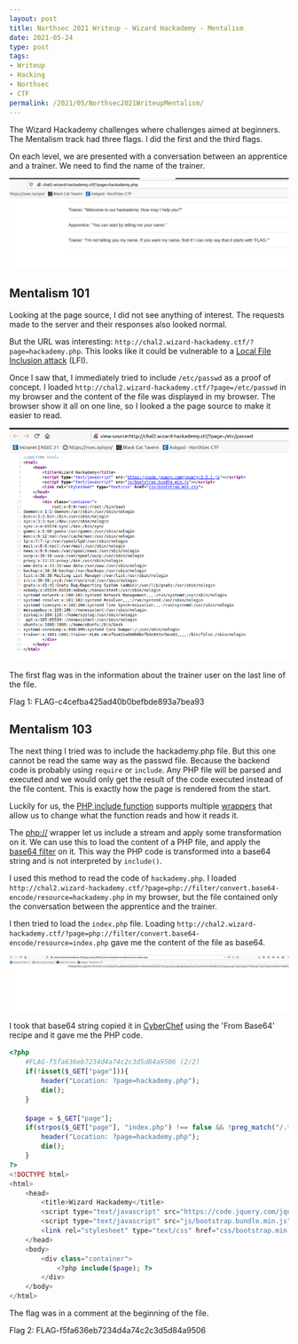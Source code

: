 ```yaml
---
layout: post
title: Northsec 2021 Writeup - Wizard Hackademy - Mentalism
date: 2021-05-24
type: post
tags:
- Writeup
- Hacking
- Northsec
- CTF
permalink: /2021/05/Northsec2021WriteupMentalism/
---
```


The Wizard Hackademy challenges where challenges aimed at beginners. The Mentalism track had three flags. I did the first and the third flags. 

On each level, we are presented with a conversation between an apprentice and a trainer. We need to find the name of the trainer. 

![Mentalism Site](/assets/images/2021/05/Northsec/WizardHackademy/Mentalism/site.png "Mentalism Site")

## Mentalism 101

Looking at the page source, I did not see anything of interest. The requests made to the server and their responses also looked normal.

But the URL was interesting: `http://chal2.wizard-hackademy.ctf/?page=hackademy.php`.  This looks like it could be vulnerable to a [Local File Inclusion attack](https://en.wikipedia.org/wiki/File_inclusion_vulnerability#Local_file_inclusion) (LFI).

Once I saw that, I immediately tried to include `/etc/passwd` as a proof of concept. I loaded `http://chal2.wizard-hackademy.ctf/?page=/etc/passwd` in my browser and the content of the file was displayed in my browser. The browser show it all on one line, so I looked a the page source to make it easier to read.

![/etc/passwd](/assets/images/2021/05/Northsec/WizardHackademy/Mentalism/flag1.png "/etc/passwd")

The first flag was in the information about the trainer user on the last line of the file.

Flag 1: FLAG-c4cefba425ad40b0befbde893a7bea93

## Mentalism 103

The next thing I tried was to include the hackademy.php file. But this one cannot be read the same way as the passwd file. Because the backend code is probably using `require` or `include`. Any PHP file will be parsed and executed and we would only get the result of the code executed instead of the file content. This is exactly how the page is rendered from the start. 

Luckily for us, the [PHP include function](https://www.php.net/manual/en/function.include.php) supports multiple [wrappers](https://www.php.net/manual/en/wrappers.php) that allow us to change what the function reads and how it reads it. 

The [php://](https://www.php.net/manual/en/wrappers.php.php) wrapper let us include a stream and apply some transformation on it. We can use this to load the content of a PHP file, and apply the [base64 filter](https://www.php.net/manual/en/filters.convert.php) on it. This way the PHP code is transformed into a base64 string and is not interpreted by `include()`. 

I used this method to read the code of `hackademy.php`. I loaded `http://chal2.wizard-hackademy.ctf/?page=php://filter/convert.base64-encode/resource=hackademy.php` in my browser, but the file contained only the conversation between the apprentice and the trainer. 

I then tried to load the `index.php` file. Loading `http://chal2.wizard-hackademy.ctf/?page=php://filter/convert.base64-encode/resource=index.php` gave me the content of the file as base64. 

![index.php](/assets/images/2021/05/Northsec/WizardHackademy/Mentalism/flag2.png "index.php")

I took that base64 string copied it in [CyberChef](https://gchq.github.io/CyberChef/) using the 'From Base64' recipe and it gave me the PHP code. 

```php
<?php
    #FLAG-f5fa636eb7234d4a74c2c3d5d84a9506 (2/2)
    if(!isset($_GET["page"])){
        header("Location: ?page=hackademy.php");
        die();
    }

    $page = $_GET["page"];
    if(strpos($_GET["page"], "index.php") !== false && !preg_match("/.*=([.\/]*)?index.php$/", $_GET["page"])){
        header("Location: ?page=hackademy.php");
        die();
    }
?>
<!DOCTYPE html>
<html>
    <head>
        <title>Wizard Hackademy</title>
        <script type="text/javascript" src="https://code.jquery.com/jquery-3.5.1.js"></script>
        <script type="text/javascript" src="js/bootstrap.bundle.min.js"></script>
        <link rel="stylesheet" type="text/css" href="css/bootstrap.min.css">
    </head>
    <body>
        <div class="container">
            <?php include($page); ?>
        </div>
    </body>
</html>
```

The flag was in a comment at the beginning of the file.

Flag 2: FLAG-f5fa636eb7234d4a74c2c3d5d84a9506
